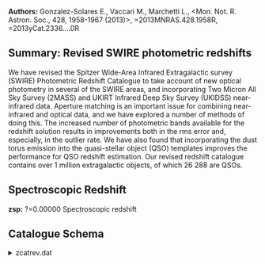 **Authors:** Gonzalez-Solares E., Vaccari M., Marchetti L., <Mon. Not. R. Astron. Soc., 428, 1958-1967 (2013)>, =2013MNRAS.428.1958R, =2013yCat.2336....0R

## Summary: Revised SWIRE photometric redshifts 

We have revised the Spitzer Wide-Area Infrared Extragalactic survey (SWIRE) Photometric Redshift Catalogue to take account of new optical photometry in several of the SWIRE areas, and incorporating Two Micron All Sky Survey (2MASS) and UKIRT Infrared Deep Sky Survey (UKIDSS) near-infrared data. Aperture matching is an important issue for combining near-infrared and optical data, and we have explored a number of methods of doing this. The increased number of photometric bands available for the redshift solution results in improvements both in the rms error and, especially, in the outlier rate. We have also found that incorporating the dust torus emission into the quasi-stellar object (QSO) templates improves the performance for QSO redshift estimation. Our revised redshift catalogue contains over 1 million extragalactic objects, of which 26 288 are QSOs.

## Spectroscopic Redshift 
 
**zsp:** ?=0.00000 Spectroscopic redshift 
 

## Catalogue Schema

<details>
<summary>zcatrev.dat</summary>

| Bytes    | Format   | Units       | Label    | Explanations                                  |
|:---------|:---------|:------------|:---------|:----------------------------------------------|
| 1- 8     | I8       | ---         | IR       | [2/714568] Infrared identifier                |
| 10- 17   | I8       | ---         | Opt      | [0/13182599] Optical identifier               |
| 19- 29   | F11.6    | deg         | RAdeg    | Right ascension (J2000)                       |
| 31- 41   | F11.6    | deg         | DEdeg    | Declination (J2000)                           |
| 43- 52   | F10.2    | uJy         | S3.6     | ?=-99 Spitzer/IRAC flux density at 3.6um      |
| 54- 63   | F10.2    | uJy         | S4.5     | ?=-99 Spitzer/IRAC flux density at 4.5um      |
| 65- 74   | F10.2    | uJy         | S5.8     | ?=-99 Spitzer/IRAC flux density at 5.8um      |
| 76- 85   | F10.2    | uJy         | S8.0     | ?=-99 Spitzer/IRAC flux density at 8.0um      |
| 87- 96   | F10.2    | uJy         | S24      | ?=-99 Spitzer/MIPS flux density at 24um       |
| 98-107   | F10.2    | uJy         | S70      | ?=-99 Spitzer/MIPS flux density at 70um       |
| 109-118  | F10.2    | uJy         | S160     | ?=-99 Spitzer/MIPS flux density at 160um      |
| 120-129  | F10.2    | uJy         | e_S3.6   | []?=-99 rms uncertainty on S3.6               |
| 131-140  | F10.2    | uJy         | e_S4.5   | []?=-99 rms uncertainty on S4.5               |
| 142-151  | F10.2    | uJy         | e_S5.8   | []?=-99 rms uncertainty on S5.8               |
| 153-162  | F10.2    | uJy         | e_S8.0   | []?=-99 rms uncertainty on S8.0               |
| 164-173  | F10.2    | uJy         | e_S24    | ?=-99 rms uncertainty on S24                  |
| 175-184  | F10.2    | uJy         | e_S70    | ?=-99 rms uncertainty on S70                  |
| 186-195  | F10.2    | uJy         | e_S160   | ?=-99 rms uncertainty on S160                 |
| 197-204  | F8.2     | mag         | Umag     | ?=-99 SWIRE U magnitude (am1) (1)             |
| 206-213  | F8.2     | mag         | gmag     | ?=-99 SWIRE g magnitude (am2) (1)             |
| 215-222  | F8.2     | mag         | rmag     | ?=-99 SWIRE r magnitude (am3) (1)             |
| 224-231  | F8.2     | mag         | imag     | ?=-99 SWIRE i magnitude (am4) (1)             |
| 233-240  | F8.2     | mag         | Zmag     | ?=-99 SWIRE Z magnitude (am5) (1)             |
| 242-249  | F8.2     | mag         | e_Umag   | ?=-99 rms uncertainty on Umag                 |
| 251-258  | F8.2     | mag         | e_gmag   | ?=-99 rms uncertainty on gmag                 |
| 260-267  | F8.2     | mag         | e_rmag   | ?=-99 rms uncertainty on rmag                 |
| 269-276  | F8.2     | mag         | e_imag   | ?=-99 rms uncertainty on imag                 |
| 278-285  | F8.2     | mag         | e_Zmag   | ?=-99 rms uncertainty on Zmag                 |
| 287-294  | F8.2     | mag         | umag2    | ?=-99 u magnitude (am21) (1)                  |
| 296-303  | F8.2     | mag         | gmag2    | ?=-99 g magnitude (am22) (1)                  |
| 305-312  | F8.2     | mag         | rmag2    | ?=-99 r magnitude (am23) (1)                  |
| 314-321  | F8.2     | mag         | imag2    | ?=-99 i magnitude (am25) (1)                  |
| 323-330  | F8.2     | mag         | zmag2    | ?=-99 z magnitude (am26) (1)                  |
| 332-339  | F8.2     | mag         | e_umag2  | ?=-99 rms uncertainty on umag2                |
| 341-348  | F8.2     | mag         | e_gmag2  | ?=-99 rms uncertainty on gmag2                |
| 350-357  | F8.2     | mag         | e_rmag2  | ?=-99 rms uncertainty on rmag2                |
| 359-366  | F8.2     | mag         | e_imag2  | ?=-99 rms uncertainty on imag2                |
| 368-375  | F8.2     | mag         | e_zmag2  | ?=-99 rms uncertainty on zmag2                |
| 377-384  | F8.2     | mag         | Jmag     | ?=-99 J magnitude (am6) (1)                   |
| 386-393  | F8.2     | mag         | Hmag     | ?=-99 H magnitude (am7) (1)                   |
| 395-402  | F8.2     | mag         | Kmag     | ?=-99 K magnitude (am8) (1)                   |
| 404-411  | F8.2     | mag         | e_Jmag   | ?=-99 rms uncertainty on Jmag                 |
| 413-420  | F8.2     | mag         | e_Hmag   | ?=-99 rms uncertainty on Hmag                 |
| 422-429  | F8.2     | mag         | e_Kmag   | ?=-99 rms uncertainty on Kmag                 |
| 433-434  | I2       | ---         | mst      | [-5/5] Stellar flag (-1=star, 1=galaxy,       |
| 436-443  | F8.3     | mag         | dmag     | ? Aperture correction in magnitudes,          |
| 445-452  | F8.3     | mag         | dmag1    | Other aperture correction in magnitudes       |
| 454-456  | I3       | ---         | J1       | [1/36] Optical template type (1-11 galaxies,  |
| 13-30    | QSOs)    | for         | A_V_=0   | solution (2)                                  |
| 458-464  | F7.3     | ---         | alz      | [0/0.85] log(1+zph) for A_V_=0 solution       |
| 466-475  | F10.3    | ---         | err0     | Reduced chi^2^ for A_V_=0 solution            |
| 477-479  | I3       | ---         | J2       | [1/36] Optical template type (1-11 galaxies,  |
| 13-15    | QSOs)    | for         | free     | A_V_ solution (2)                             |
| 481-487  | F7.3     | ---         | alz2     | [0/0.85] log(1+zph) for free A_V_ solution    |
| 489-494  | F6.2     | mag         | AV1      | Absorption in V band                          |
| 496-505  | F10.3    | ---         | err1     | Reduced chi^2^ for free A_V_ solution         |
| 507-509  | I3       | ---         | N91      | [1/17] Total number of photometric bands      |
| 511-513  | I3       | ---         | Nopt     | [-9/10] Number of optical bands in solution   |
| 515-522  | F8.2     | mag         | BMAG     | ?=0.00 M_B_ (corrected for extinction) for    |
| 524-531  | F8.2     | [Lsun]      | logLB    | B-band luminosity                             |
| 533-542  | F10.5    | ---         | zsp      | ?=0.00000 Spectroscopic redshift              |
| 544-547  | I4       | ---         | q_zsp    | [0/219] Redshift class (VVDS) (3)             |
| 549-552  | I4       | ---         | r_zsp    | [-9/40] Reference for zsp (3)                 |
| 554-556  | I3       | ---         | NIR      | [0/6] Number of bands with infrared excess    |
| 558-563  | F6.2     | ---         | alp1     | [0/1]? Relative amplitude of cirrus component |
| 565-570  | F6.2     | ---         | alp2     | [0/1]? Relative amplitude of M82 starburst    |
| 572-577  | F6.2     | ---         | alp3     | [0/1]? Relative amplitude of AGN dust torus   |
| 579-584  | F6.2     | ---         | alp4     | [0/1]? Relative amplitude of A220 starburst   |
| 586-595  | F10.3    | ---         | errIR    | Reduced chi_{nu}_^2^ of infrared template fit |
| 597-604  | F8.2     | [Lsun]      | logL1    | ?=0.00 Cirrus component luminosity (1-1000um) |
| 606-613  | F8.2     | [Lsun]      | logL2    | ?=0.00 M82 starburst component luminosity     |
| 615-622  | F8.2     | [Lsun]      | logL3    | ?=0.00 AGN dust torus component luminosity    |
| 624-631  | F8.2     | [Lsun]      | logL4    | ?=0.00 A220 component luminosity,             |
| 633-640  | F8.2     | [Lsun]      | logLIR   | ?=0.00 Infrared luminosity,                   |
| 642-644  | I3       | ---         | IRt      | [1/6] IR template type (4)                    |
| 646-650  | F5.2     | [mJy]       | logS70   | ?=0.00 Predicted flux density at 70um         |
| 652-657  | F6.2     | [mJy]       | logS160  | ?=0.00 Predicted flux density at 160um        |
| 659-664  | F6.2     | [mJy]       | logS350  | ?=0.00 Predicted flux density at 350um        |
| 666-671  | F6.2     | [mJy]       | logS450  | ?=0.00 Predicted flux density at 450um        |
| 673-678  | F6.2     | [mJy]       | logS850  | ?=0.00 Predicted flux density at 850um        |
| 680-685  | F6.2     | [mJy]       | logS1250 | ?=0.00 Predicted flux density at 1250um       |
| 687-692  | F6.2     | [Lsun]      | logL3.6  | Luminosity at 3.6um                           |
| 694-699  | F6.2     | [Msun]      | logM*    | Stellar mass                                  |
| 701-706  | F6.2     | [Msun/yr]   | logSFR   | ?=-9.99 Star formation rate                   |
| 708-713  | F6.2     | [Msun]      | logMdust | ?=0.00 Dust mass                              |
| 715-1479 | 85F9.2   | ---         | chi2A    | ?=-99.00 Array of reduced {chi}_{nu}_^2^ as   |
| 01       | in       | log(1+zph), | from     | 0.01 to 0.85                                  |
</details>
